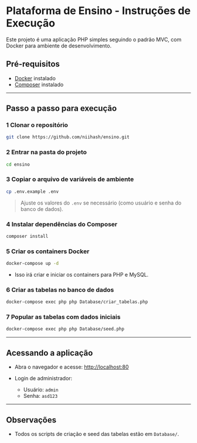 # Plataforma de Ensino - Instruções de Execução

Este projeto é uma aplicação PHP simples seguindo o padrão MVC, com Docker para ambiente de desenvolvimento.

## Pré-requisitos

* [Docker](https://www.docker.com/get-started) instalado
* [Composer](https://getcomposer.org/) instalado

---

## Passo a passo para execução

### 1 Clonar o repositório

```bash
git clone https://github.com/niihash/ensino.git
```

### 2 Entrar na pasta do projeto

```bash
cd ensino
```

### 3 Copiar o arquivo de variáveis de ambiente

```bash
cp .env.example .env
```

> Ajuste os valores do `.env` se necessário (como usuário e senha do banco de dados).

### 4 Instalar dependências do Composer

```bash
composer install
```

### 5 Criar os containers Docker

```bash
docker-compose up -d
```

* Isso irá criar e iniciar os containers para PHP e MySQL.

### 6 Criar as tabelas no banco de dados

```bash
docker-compose exec php php Database/criar_tabelas.php
```

### 7 Popular as tabelas com dados iniciais

```bash
docker-compose exec php php Database/seed.php
```

---

## Acessando a aplicação

* Abra o navegador e acesse: [http://localhost:80](http://localhost:80)
* Login de administrador:

  * Usuário: `admin`
  * Senha: `asd123`

---

## Observações

* Todos os scripts de criação e seed das tabelas estão em `Database/`.